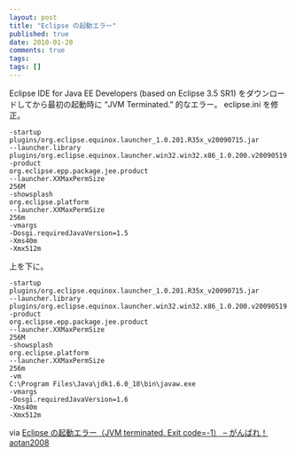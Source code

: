 ```yaml
---
layout: post
title: "Eclipse の起動エラー"
published: true
date: 2010-01-20
comments: true
tags:
tags: []
---
```


Eclipse IDE for Java EE Developers (based on Eclipse 3.5 SR1) をダウンロードしてから最初の起動時に &#8220;JVM Terminated.&#8221; 的なエラー。
eclipse.ini を修正。

```
-startup
plugins/org.eclipse.equinox.launcher_1.0.201.R35x_v20090715.jar
--launcher.library
plugins/org.eclipse.equinox.launcher.win32.win32.x86_1.0.200.v20090519
-product
org.eclipse.epp.package.jee.product
--launcher.XXMaxPermSize
256M
-showsplash
org.eclipse.platform
--launcher.XXMaxPermSize
256m
-vmargs
-Dosgi.requiredJavaVersion=1.5
-Xms40m
-Xmx512m
```

上を下に。

```
-startup
plugins/org.eclipse.equinox.launcher_1.0.201.R35x_v20090715.jar
--launcher.library
plugins/org.eclipse.equinox.launcher.win32.win32.x86_1.0.200.v20090519
-product
org.eclipse.epp.package.jee.product
--launcher.XXMaxPermSize
256M
-showsplash
org.eclipse.platform
--launcher.XXMaxPermSize
256m
-vm
C:\Program Files\Java\jdk1.6.0_18\bin\javaw.exe
-vmargs
-Dosgi.requiredJavaVersion=1.6
-Xms40m
-Xmx512m
```

via [Eclipse の起動エラー（JVM terminated. Exit code=-1） &#8211; がんばれ！aotan2008](http://aotan2008.eco.coocan.jp/blog/archives/2009/06/08133609.php)
